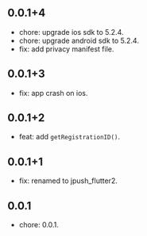 ## 0.0.1+4

* chore: upgrade ios sdk to 5.2.4.
* chore: upgrade android sdk to 5.2.4.
* fix: add privacy manifest file.

## 0.0.1+3

* fix: app crash on ios.

## 0.0.1+2

* feat: add `getRegistrationID()`.

## 0.0.1+1

* fix: renamed to jpush_flutter2.

## 0.0.1

* chore: 0.0.1.
